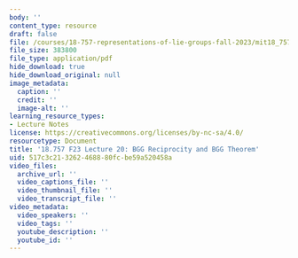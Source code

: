 ```yaml
---
body: ''
content_type: resource
draft: false
file: /courses/18-757-representations-of-lie-groups-fall-2023/mit18_757_f23_lec20.pdf
file_size: 383800
file_type: application/pdf
hide_download: true
hide_download_original: null
image_metadata:
  caption: ''
  credit: ''
  image-alt: ''
learning_resource_types:
- Lecture Notes
license: https://creativecommons.org/licenses/by-nc-sa/4.0/
resourcetype: Document
title: '18.757 F23 Lecture 20: BGG Reciprocity and BGG Theorem'
uid: 517c3c21-3262-4688-80fc-be59a520458a
video_files:
  archive_url: ''
  video_captions_file: ''
  video_thumbnail_file: ''
  video_transcript_file: ''
video_metadata:
  video_speakers: ''
  video_tags: ''
  youtube_description: ''
  youtube_id: ''
---
```

